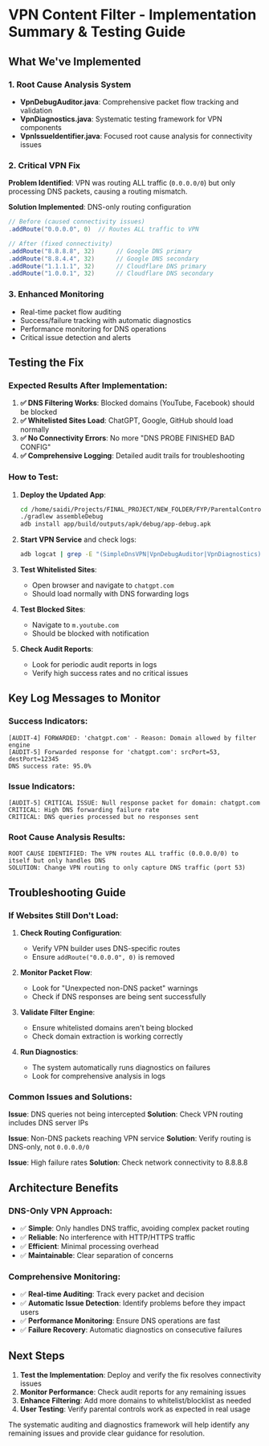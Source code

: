 # VPN Content Filter - Implementation Summary & Testing Guide

## What We've Implemented

### 1. Root Cause Analysis System
- **VpnDebugAuditor.java**: Comprehensive packet flow tracking and validation
- **VpnDiagnostics.java**: Systematic testing framework for VPN components
- **VpnIssueIdentifier.java**: Focused root cause analysis for connectivity issues

### 2. Critical VPN Fix
**Problem Identified**: VPN was routing ALL traffic (`0.0.0.0/0`) but only processing DNS packets, causing a routing mismatch.

**Solution Implemented**: DNS-only routing configuration
```java
// Before (caused connectivity issues)
.addRoute("0.0.0.0", 0)  // Routes ALL traffic to VPN

// After (fixed connectivity)
.addRoute("8.8.8.8", 32)      // Google DNS primary
.addRoute("8.8.4.4", 32)      // Google DNS secondary  
.addRoute("1.1.1.1", 32)      // Cloudflare DNS primary
.addRoute("1.0.0.1", 32)      // Cloudflare DNS secondary
```

### 3. Enhanced Monitoring
- Real-time packet flow auditing
- Success/failure tracking with automatic diagnostics
- Performance monitoring for DNS operations
- Critical issue detection and alerts

## Testing the Fix

### Expected Results After Implementation:

1. **✅ DNS Filtering Works**: Blocked domains (YouTube, Facebook) should be blocked
2. **✅ Whitelisted Sites Load**: ChatGPT, Google, GitHub should load normally
3. **✅ No Connectivity Errors**: No more "DNS PROBE FINISHED BAD CONFIG"
4. **✅ Comprehensive Logging**: Detailed audit trails for troubleshooting

### How to Test:

1. **Deploy the Updated App**:
   ```bash
   cd /home/saidi/Projects/FINAL_PROJECT/NEW_FOLDER/FYP/ParentalControl
   ./gradlew assembleDebug
   adb install app/build/outputs/apk/debug/app-debug.apk
   ```

2. **Start VPN Service** and check logs:
   ```bash
   adb logcat | grep -E "(SimpleDnsVPN|VpnDebugAuditor|VpnDiagnostics)"
   ```

3. **Test Whitelisted Sites**:
   - Open browser and navigate to `chatgpt.com`
   - Should load normally with DNS forwarding logs

4. **Test Blocked Sites**:
   - Navigate to `m.youtube.com`
   - Should be blocked with notification

5. **Check Audit Reports**:
   - Look for periodic audit reports in logs
   - Verify high success rates and no critical issues

## Key Log Messages to Monitor

### Success Indicators:
```
[AUDIT-4] FORWARDED: 'chatgpt.com' - Reason: Domain allowed by filter engine
[AUDIT-5] Forwarded response for 'chatgpt.com': srcPort=53, destPort=12345
DNS success rate: 95.0%
```

### Issue Indicators:
```
[AUDIT-5] CRITICAL ISSUE: Null response packet for domain: chatgpt.com
CRITICAL: High DNS forwarding failure rate
CRITICAL: DNS queries processed but no responses sent
```

### Root Cause Analysis Results:
```
ROOT CAUSE IDENTIFIED: The VPN routes ALL traffic (0.0.0.0/0) to itself but only handles DNS
SOLUTION: Change VPN routing to only capture DNS traffic (port 53)
```

## Troubleshooting Guide

### If Websites Still Don't Load:

1. **Check Routing Configuration**:
   - Verify VPN builder uses DNS-specific routes
   - Ensure `addRoute("0.0.0.0", 0)` is removed

2. **Monitor Packet Flow**:
   - Look for "Unexpected non-DNS packet" warnings
   - Check if DNS responses are being sent successfully

3. **Validate Filter Engine**:
   - Ensure whitelisted domains aren't being blocked
   - Check domain extraction is working correctly

4. **Run Diagnostics**:
   - The system automatically runs diagnostics on failures
   - Look for comprehensive analysis in logs

### Common Issues and Solutions:

**Issue**: DNS queries not being intercepted
**Solution**: Check VPN routing includes DNS server IPs

**Issue**: Non-DNS packets reaching VPN service
**Solution**: Verify routing is DNS-only, not `0.0.0.0/0`

**Issue**: High failure rates
**Solution**: Check network connectivity to 8.8.8.8

## Architecture Benefits

### DNS-Only VPN Approach:
- ✅ **Simple**: Only handles DNS traffic, avoiding complex packet routing
- ✅ **Reliable**: No interference with HTTP/HTTPS traffic
- ✅ **Efficient**: Minimal processing overhead
- ✅ **Maintainable**: Clear separation of concerns

### Comprehensive Monitoring:
- ✅ **Real-time Auditing**: Track every packet and decision
- ✅ **Automatic Issue Detection**: Identify problems before they impact users
- ✅ **Performance Monitoring**: Ensure DNS operations are fast
- ✅ **Failure Recovery**: Automatic diagnostics on consecutive failures

## Next Steps

1. **Test the Implementation**: Deploy and verify the fix resolves connectivity issues
2. **Monitor Performance**: Check audit reports for any remaining issues
3. **Enhance Filtering**: Add more domains to whitelist/blocklist as needed
4. **User Testing**: Verify parental controls work as expected in real usage

The systematic auditing and diagnostics framework will help identify any remaining issues and provide clear guidance for resolution.
